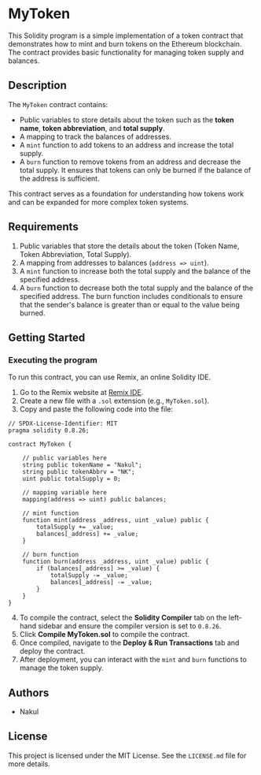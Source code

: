 # MyToken

This Solidity program is a simple implementation of a token contract that demonstrates how to mint and burn tokens on the Ethereum blockchain. The contract provides basic functionality for managing token supply and balances.

## Description

The `MyToken` contract contains:
- Public variables to store details about the token such as the **token name**, **token abbreviation**, and **total supply**.
- A mapping to track the balances of addresses.
- A `mint` function to add tokens to an address and increase the total supply.
- A `burn` function to remove tokens from an address and decrease the total supply. It ensures that tokens can only be burned if the balance of the address is sufficient.

This contract serves as a foundation for understanding how tokens work and can be expanded for more complex token systems.

## Requirements

1. Public variables that store the details about the token (Token Name, Token Abbreviation, Total Supply).
2. A mapping from addresses to balances (`address => uint`).
3. A `mint` function to increase both the total supply and the balance of the specified address.
4. A `burn` function to decrease both the total supply and the balance of the specified address. The burn function includes conditionals to ensure that the sender's balance is greater than or equal to the value being burned.

## Getting Started

### Executing the program

To run this contract, you can use Remix, an online Solidity IDE.

1. Go to the Remix website at [Remix IDE](https://remix.ethereum.org/).
2. Create a new file with a `.sol` extension (e.g., `MyToken.sol`).
3. Copy and paste the following code into the file:

```solidity
// SPDX-License-Identifier: MIT
pragma solidity 0.8.26;

contract MyToken {

    // public variables here
    string public tokenName = "Nakul";
    string public tokenAbbrv = "NK";
    uint public totalSupply = 0;

    // mapping variable here
    mapping(address => uint) public balances;

    // mint function
    function mint(address _address, uint _value) public {
        totalSupply += _value;
        balances[_address] += _value;
    }

    // burn function
    function burn(address _address, uint _value) public {
        if (balances[_address] >= _value) {
            totalSupply -= _value;
            balances[_address] -= _value;
        }
    }
}
```

4. To compile the contract, select the **Solidity Compiler** tab on the left-hand sidebar and ensure the compiler version is set to `0.8.26`.
5. Click **Compile MyToken.sol** to compile the contract.
6. Once compiled, navigate to the **Deploy & Run Transactions** tab and deploy the contract.
7. After deployment, you can interact with the `mint` and `burn` functions to manage the token supply.

## Authors

- Nakul

## License

This project is licensed under the MIT License. See the `LICENSE.md` file for more details.